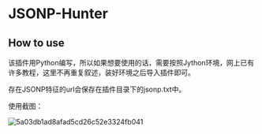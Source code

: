 # JSONP-Hunter
## How to use

该插件用Python编写，所以如果想要使用的话，需要按照Jython环境，网上已有许多教程，这里不再重复叙述，装好环境之后导入插件即可。

存在JSONP特征的url会保存在插件目录下的jsonp.txt中。

使用截图：

![5a03db1ad8afad5cd26c52e3324fb041](https://tva1.sinaimg.cn/large/006tNbRwgy1ga3km6qjz4j31a80u0wqi.jpg)